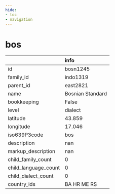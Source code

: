 ```yaml
---
hide:
- toc
- navigation
---
```

# bos
|                      | info             |
|:---------------------|:-----------------|
| id                   | bosn1245         |
| family_id            | indo1319         |
| parent_id            | east2821         |
| name                 | Bosnian Standard |
| bookkeeping          | False            |
| level                | dialect          |
| latitude             | 43.859           |
| longitude            | 17.046           |
| iso639P3code         | bos              |
| description          | nan              |
| markup_description   | nan              |
| child_family_count   | 0                |
| child_language_count | 0                |
| child_dialect_count  | 0                |
| country_ids          | BA HR ME RS      |